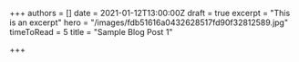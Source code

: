 +++
authors = []
date = 2021-01-12T13:00:00Z
draft = true
excerpt = "This is an excerpt"
hero = "/images/fdb51616a0432628517fd90f32812589.jpg"
timeToRead = 5
title = "Sample Blog Post 1"

+++
